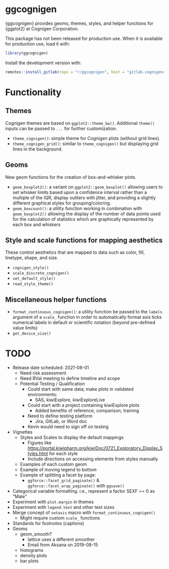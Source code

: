 # ggcognigen

{ggcognigen} provides geoms, themes, styles, and helper functions for {ggplot2} at Cognigen Corporation.

This package has not been released for production use. When it is available for production use, load it with:
```r
library(ggcognigen)
```

Install the development version with:
```r
remotes::install_gitlab(repo = "r/ggcognigen", host = "gitlab.cognigencorp.com")
```

# Functionality

## Themes

Cognigen themes are based on `ggplot2::theme_bw()`. Additional `theme()` inputs can be passed to `...` for further customization.

- `theme_cognigen()`: simple theme for Cognigen plots (without grid lines).
- `theme_cognigen_grid()`: similar to `theme_cognigen()` but displaying grid lines in the background.

## Geoms

New geom functions for the creation of box-and-whisker plots.

- `geom_boxplot2()`: a variant on `ggplot2::geom_boxplot()` allowing users to set whisker limits based upon a confidence interval rather than a multiple of the IQR, display outliers with jitter, and providing a slightly different graphical styles for grouping/coloring.
- `geom_boxcount()`: a utility function working in combination with `geom_boxplot2()` allowing the display of the number of data points used for the calculation of statistics which are graphically represented by each box and whiskers

## Style and scale functions for mapping aesthetics

These control aesthetics that are mapped to data such as color, fill, linetype, shape, and size.

- `cognigen_style()`
- `scale_discrete_cognigen()`
- `set_default_style()`
- `read_style_theme()`

## Miscellaneous helper functions
- `format_continuous_cognigen()`: a utility function be passed to the `labels` argument of a `scale_` function in order to automatically format axis ticks numerical labels in default or scientific notation (beyond pre-defined value limits)
- `get_device_size()`


# TODO
- Release date scheduled: 2021-08-01
  - Need risk assessment
  - Need RVal meeting to define timeline and scope
  - Potential Testing / Qualification
    - Could start with same data; make plots in validated environments:
      - SAS, kiwiExplore, kiwiExploreLive
    - Could start with a project containing kiwiExplore plots
      - Added benefits of reference, comparison, training
    - Need to define testing platform
      - Jira, GitLab, or Word doc
    - Kevin would need to sign off on testing
- Vignettes
  - Styles and Scales to display the default mappings
    - Figures like https://portal.kiwipharm.org/kiwiDoc/0721_Exploratory_Display_Styles.html for each style
    - Include directions on accessing elements from styles manually
  - Examples of each custom geom
  - Example of moving legend to bottom
  - Example of splitting a facet by page:
    - `ggforce::facet_grid_paginate()` & `ggforce::facet_wrap_paginate()` with `ggsave()`
- Categorical variable formatting. i.e., represent a factor SEXF == 0 as "Male"
- Experiment with `plot.margin` in themes
- Experiment with `legend.text` and other text sizes
- Merge concept of `setaxis` macro with `format_continuous_cognigen()`
  - Might require custom `scale_` functions
- Standards for footnotes (captions)
- Geoms
  - geom_smooth?
    - lattice uses a different smoother
    - Email from Aksana on 2019-08-15
  - histograms
  - density plots
  - bar plots
